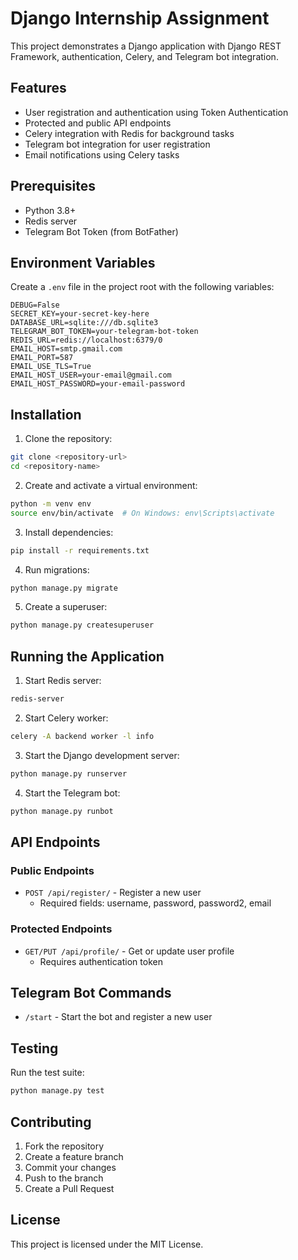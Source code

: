 # Django Internship Assignment

This project demonstrates a Django application with Django REST Framework, authentication, Celery, and Telegram bot integration.

## Features

- User registration and authentication using Token Authentication
- Protected and public API endpoints
- Celery integration with Redis for background tasks
- Telegram bot integration for user registration
- Email notifications using Celery tasks

## Prerequisites

- Python 3.8+
- Redis server
- Telegram Bot Token (from BotFather)

## Environment Variables

Create a `.env` file in the project root with the following variables:

```
DEBUG=False
SECRET_KEY=your-secret-key-here
DATABASE_URL=sqlite:///db.sqlite3
TELEGRAM_BOT_TOKEN=your-telegram-bot-token
REDIS_URL=redis://localhost:6379/0
EMAIL_HOST=smtp.gmail.com
EMAIL_PORT=587
EMAIL_USE_TLS=True
EMAIL_HOST_USER=your-email@gmail.com
EMAIL_HOST_PASSWORD=your-email-password
```

## Installation

1. Clone the repository:
```bash
git clone <repository-url>
cd <repository-name>
```

2. Create and activate a virtual environment:
```bash
python -m venv env
source env/bin/activate  # On Windows: env\Scripts\activate
```

3. Install dependencies:
```bash
pip install -r requirements.txt
```

4. Run migrations:
```bash
python manage.py migrate
```

5. Create a superuser:
```bash
python manage.py createsuperuser
```

## Running the Application

1. Start Redis server:
```bash
redis-server
```

2. Start Celery worker:
```bash
celery -A backend worker -l info
```

3. Start the Django development server:
```bash
python manage.py runserver
```

4. Start the Telegram bot:
```bash
python manage.py runbot
```

## API Endpoints

### Public Endpoints
- `POST /api/register/` - Register a new user
  - Required fields: username, password, password2, email

### Protected Endpoints
- `GET/PUT /api/profile/` - Get or update user profile
  - Requires authentication token

## Telegram Bot Commands

- `/start` - Start the bot and register a new user

## Testing

Run the test suite:
```bash
python manage.py test
```

## Contributing

1. Fork the repository
2. Create a feature branch
3. Commit your changes
4. Push to the branch
5. Create a Pull Request

## License

This project is licensed under the MIT License. 
